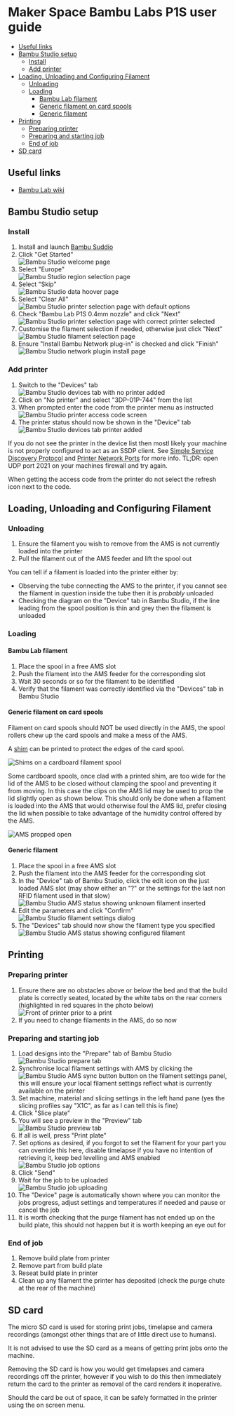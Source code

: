 # Maker Space Bambu Labs P1S user guide

- [Useful links](#useful-links)
- [Bambu Studio setup](#bambu-studio-setup)
  - [Install](#install)
  - [Add printer](#add-printer)
- [Loading, Unloading and Configuring Filament](#loading-unloading-and-configuring-filament)
  - [Unloading](#unloading)
  - [Loading](#loading)
    - [Bambu Lab filament](#bambu-lab-filament)
    - [Generic filament on card spools](#generic-filament-on-card-spools)
    - [Generic filament](#generic-filament)
- [Printing](#printing)
  - [Preparing printer](#preparing-printer)
  - [Preparing and starting job](#preparing-and-starting-job)
  - [End of job](#end-of-job)
- [SD card](#sd-card)

## Useful links

- [Bambu Lab wiki](https://wiki.bambulab.com/en/home)

## Bambu Studio setup

### Install

1. Install and launch [Bambu Suddio](https://bambulab.com/en/download/studio)
2. Click "Get Started"  
   ![Bambu Studio welcome page](./images/bambu_studio_welcome.png)
3. Select "Europe"  
   ![Bambu Studio region selection page](./images/bambu_studio_region.png)
4. Select "Skip"  
   ![Bambu Studio data hoover page](./images/bambu_studio_data_hoover.png)
5. Select "Clear All"  
   ![Bambu Studio printer selection page with default options](./images/bambu_studio_printer_selection_1.png)
6. Check "Bambu Lab P1S 0.4mm nozzle" and click "Next"  
   ![Bambu Studio printer selection page with correct printer selected](./images/bambu_studio_printer_selection_2.png)
7. Customise the filament selection if needed, otherwise just click "Next"  
   ![Bambu Studio filament selection page](./images/bambu_studio_filament_selection.png)
8. Ensure "Install Bambu Network plug-in" is checked and click "Finish"  
   ![Bambu Studio network plugin install page](./images/bambu_studio_network_plugin.png)

### Add printer

1. Switch to the "Devices" tab  
   ![Bambu Studio devices tab with no printer added](./images/bambu_studio_empty_devices_tab.png)
2. Click on "No printer" and select "3DP-01P-744" from the list
3. When prompted enter the code from the printer menu as instructed  
   ![Bambu Studio printer access code screen](./images/bambu_studio_access_code.png)
4. The printer status should now be shown in the "Device" tab  
   ![Bambu Studio devices tab printer added](./images/bambu_studio_devices_tab.png)

If you do not see the printer in the device list then mostl likely your machine is not properly configured to act as an SSDP client.
See [Simple Service Discovery Protocol](https://en.wikipedia.org/wiki/Simple_Service_Discovery_Protocol) and [Printer Network Ports](https://wiki.bambulab.com/en/general/printer-network-ports) for more info.
TL;DR: open UDP port 2021 on your machines firewall and try again.

When getting the access code from the printer do not select the refresh icon next to the code.

## Loading, Unloading and Configuring Filament

### Unloading

1. Ensure the filament you wish to remove from the AMS is not currently loaded into the printer
2. Pull the filament out of the AMS feeder and lift the spool out

You can tell if a filament is loaded into the printer either by:

- Observing the tube connecting the AMS to the printer, if you cannot see the filament in question inside the tube then it is *probably* unloaded
- Checking the diagram on the "Device" tab in Bambu Studio, if the line leading from the spool position is thin and grey then the filament is unloaded

### Loading

#### Bambu Lab filament

1. Place the spool in a free AMS slot
2. Push the filament into the AMS feeder for the corresponding slot
3. Wait 30 seconds or so for the filament to be identified
4. Verify that the filament was correctly identified via the "Devices" tab in Bambu Studio

#### Generic filament on card spools

Filament on card spools should NOT be used directly in the AMS, the spool rollers chew up the card spools and make a mess of the AMS.

A [shim](https://www.printables.com/model/251028-cardboard-spool-ring-for-bambu-lab-ams-parametric/) can be printed to protect the edges of the card spool.

![Shims on a cardboard filament spool](./images/cardboard_spool_shims.jpg)

Some cardboard spools, once clad with a printed shim, are too wide for the lid of the AMS to be closed without clamping the spool and preventing it from moving.
In this case the clips on the AMS lid may be used to prop the lid slightly open as shown below.
This should only be done when a filament is loaded into the AMS that would otherwise foul the AMS lid, prefer closing the lid when possible to take advantage of the humidity control offered by the AMS.

![AMS propped open](./images/ams_propped_open.jpg)

#### Generic filament

1. Place the spool in a free AMS slot
2. Push the filament into the AMS feeder for the corresponding slot
3. In the "Device" tab of Bambu Studio, click the edit icon on the just loaded AMS slot (may show either an "?" or the settings for the last non RFID filament used in that slow)  
   ![Bambu Studio AMS status showing unknown filament inserted](./images/ams_unknown.png)
4. Edit the parameters and click "Confirm"  
   ![Bambu Studio filament settings dialog](./images/ams_filament_settings.png)
5. The "Devices" tab should now show the filament type you specified  
   ![Bambu Studio AMS status showing configured filament](./images/ams_filament_configured.png)

## Printing

### Preparing printer

1. Ensure there are no obstacles above or below the bed and that the build plate is correctly seated, located by the white tabs on the rear corners (highlighted in red squares in the photo below)  
   ![Front of printer prior to a print](./images/printer_front_checks.jpg)
2. If you need to change filaments in the AMS, do so now

### Preparing and starting job

1. Load designs into the "Prepare" tab of Bambu Studio  
   ![Bambu Studio prepare tab](./images/print_prepare.png)
2. Synchronise local filament settings with AMS by clicking the ![Bambu Studio AMS sync button](./images/ams_sync_filament.png) button on the filament settings panel, this will ensure your local filament settings reflect what is currently available on the printer
3. Set machine, material and slicing settings in the left hand pane (yes the slicing profiles say "X1C", as far as I can tell this is fine)
4. Click "Slice plate"
5. You will see a preview in the "Preview" tab  
   ![Bambu Studio preview tab](./images/print_sliced.png)
6. If all is well, press "Print plate"
7. Set options as desired, if you forgot to set the filament for your part you can override this here, disable timelapse if you have no intention of retrieving it, keep bed levelling and AMS enabled  
   ![Bambu Studio job options](./images/print_options.png)
8. Click "Send"
9. Wait for the job to be uploaded  
   ![Bambu Studio job uploading](./images/print_send.png)
10. The "Device" page is automatically shown where you can monitor the jobs progress, adjust settings and temperatures if needed and pause or cancel the job
11. It is worth checking that the purge filament has not ended up on the build plate, this should not happen but it is worth keeping an eye out for

### End of job

1. Remove build plate from printer
2. Remove part from build plate
3. Reseat build plate in printer
4. Clean up any filament the printer has deposited (check the purge chute at the rear of the machine)

## SD card

The micro SD card is used for storing print jobs, timelapse and camera recordings (amongst other things that are of little direct use to humans).

It is not advised to use the SD card as a means of getting print jobs onto the machine.

Removing the SD card is how you would get timelapses and camera recordings off the printer, however if you wish to do this then immediately return the card to the printer as removal of the card renders it inoperative.

Should the card be out of space, it can be safely formatted in the printer using the on screen menu.
